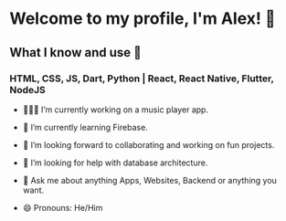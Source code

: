 # Welcome to my profile, I'm Alex! 👋

## What I know and use 🧰
### HTML, CSS, JS, Dart, Python | React, React Native, Flutter, NodeJS

- 👨🏽‍💻 I’m currently working on a music player app.

- 🌱 I’m currently learning Firebase.

- 🤝 I’m looking forward to collaborating and working on fun projects.

- 🤔 I’m looking for help with database architecture.
- 💬 Ask me about anything Apps, Websites, Backend or anything you want.
- 😄 Pronouns: He/Him
